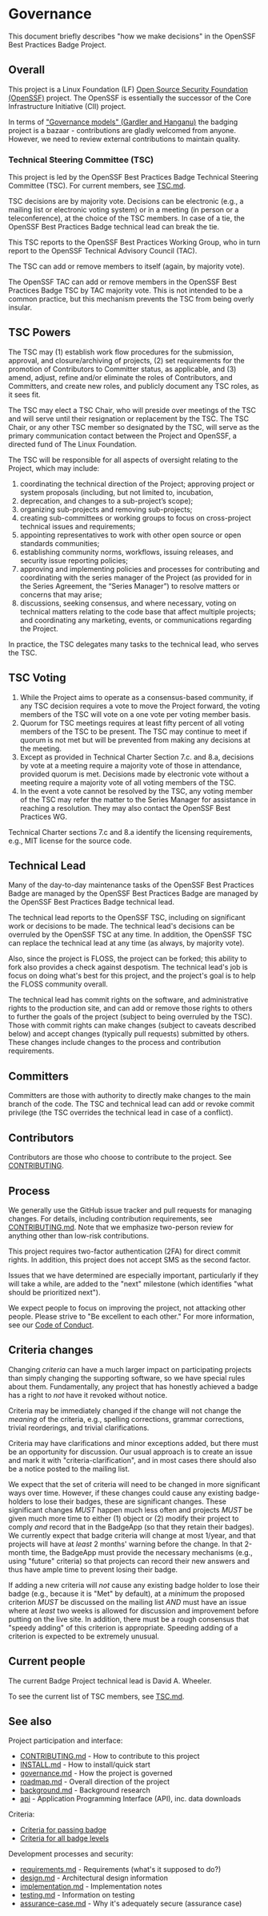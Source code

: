 # Governance

<!-- SPDX-License-Identifier: (MIT OR CC-BY-3.0+) -->

This document briefly describes "how we make decisions" in the
OpenSSF Best Practices Badge Project.

## Overall

This project is a Linux Foundation (LF)
[Open Source Security Foundation (OpenSSF)](https://openssf.org/) project.
The OpenSSF is essentially the successor of the
Core Infrastructure Initiative (CII) project.

In terms of
["Governance models" (Gardler and Hanganu)](http://oss-watch.ac.uk/resources/governancemodels) the badging project is a bazaar -
contributions are gladly welcomed from anyone.
However, we need to review external contributions to maintain quality.

### Technical Steering Committee (TSC)

This project is led by the OpenSSF Best Practices Badge
Technical Steering Committee (TSC).
For current members, see [TSC.md](./TSC.md).

TSC decisions are by majority vote.
Decisions can be electronic (e.g., a mailing list or
electronic voting system) or in a meeting (in person or a teleconference),
at the choice of the TSC members.
In case of a tie, the OpenSSF Best Practices Badge
technical lead can break the tie.

This TSC reports to the OpenSSF Best Practices Working Group, who in
turn report to the OpenSSF Technical Advisory Council (TAC).

The TSC can add or remove members to itself (again, by majority vote).

The OpenSSF TAC can add or remove members in the OpenSSF Best
Practices Badge TSC by TAC majority vote. This is not intended to
be a common practice, but this mechanism prevents the TSC from being
overly insular.

## TSC Powers

The TSC may (1) establish work flow procedures for the submission,
approval, and closure/archiving of projects, (2) set requirements
for the promotion of Contributors to Committer status, as applicable,
and (3) amend, adjust, refine and/or eliminate the roles of
Contributors, and Committers, and create new roles, and publicly
document any TSC roles, as it sees fit.

The TSC may elect a TSC Chair, who will preside over meetings of
the TSC and will serve until their resignation or replacement by
the TSC.  The TSC Chair, or any other TSC member so designated by
the TSC, will serve as the primary communication contact between
the Project and OpenSSF, a directed fund of The Linux Foundation.

The TSC will be responsible for all aspects of oversight relating
to the Project, which may include:

1. coordinating the technical direction of the Project; approving
   project or system proposals (including, but not limited to, incubation,
2. deprecation, and changes to a sub-project’s scope);
3. organizing sub-projects and removing sub-projects;
4. creating sub-committees or working groups to focus on cross-project
   technical issues and requirements;
5. appointing representatives to work with other open source or
   open standards communities;
6. establishing community norms, workflows, issuing releases,
   and security issue reporting policies;
7. approving and implementing policies and processes for contributing
   and coordinating with
   the series manager of the Project (as provided for in the Series
   Agreement, the “Series Manager”) to resolve matters or concerns
   that may arise;
8. discussions, seeking consensus, and where necessary, voting on
   technical matters relating to the code base that affect multiple
   projects; and
   coordinating any marketing, events, or communications regarding the Project.

In practice, the TSC delegates many tasks to the technical lead, who
serves the TSC.

## TSC Voting

1. While the Project aims to operate as a consensus-based community,
   if any TSC decision requires a vote to move the Project forward,
   the voting members of the TSC will vote on a one vote per voting
   member basis.
2. Quorum for TSC meetings requires at least fifty percent of all
   voting members of the TSC to be present. The TSC may continue to
   meet if quorum is not met but will be prevented from making any
   decisions at the meeting.
3. Except as provided in Technical Charter Section 7.c. and 8.a, decisions
   by vote at a meeting require a majority vote of those in attendance,
   provided quorum is met. Decisions made by electronic vote without
   a meeting require a majority vote of all voting members of the TSC.
4. In the event a vote cannot be resolved by the TSC, any voting
   member of the TSC may refer the matter to the Series Manager for
   assistance in reaching a resolution.
   They may also contact the OpenSSF Best Practices WG.

Technical Charter sections 7.c and 8.a identify the licensing requirements,
e.g., MIT license for the source code.

## Technical Lead

Many of the day-to-day maintenance tasks of the OpenSSF Best Practices Badge
are managed by the OpenSSF Best Practices Badge are managed
by the OpenSSF Best Practices Badge technical lead.

The technical lead reports to the OpenSSF TSC, including on significant
work or decisions to be made.
The technical lead's decisions can be
overruled by the OpenSSF TSC at any time.
In addition, the OpenSSF TSC can replace the technical lead at any time
(as always, by majority vote).

Also, since the project is FLOSS, the project can be forked;
this ability to fork also provides a check against despotism.
The technical lead's job is focus on doing what's best
for this project, and the project's goal is to help
the FLOSS community overall.

The technical lead has commit rights on the software, and administrative
rights to the production site, and can add or remove those rights to others
to further the goals of the project
(subject to being overruled by the TSC).
Those with commit rights can make changes
(subject to caveats described below) and accept changes
(typically pull requests) submitted by others.
These changes include changes to the process and contribution requirements.

## Committers

Committers are those with authority to directly make changes
to the main branch of the code.
The TSC and technical lead can add or revoke commit privilege
(the TSC overrides the technical lead in case of a conflict).

## Contributors

Contributors are those who choose to contribute to the project.
See [CONTRIBUTING](../CONTRIBUTING.md).

## Process

We generally use the GitHub issue tracker and pull requests for managing
changes.
For details, including contribution requirements, see
[CONTRIBUTING.md](../CONTRIBUTING.md).
Note that we emphasize two-person review for anything other than
low-risk contributions.

This project requires two-factor authentication (2FA) for direct commit rights.
In addition, this project does not accept SMS as the second factor.

Issues that we have determined are especially important, particularly
if they will take a while, are added to the "next" milestone
(which identifies "what should be prioritized next").

We expect people to focus on improving the project, not attacking other
people. Please strive to "Be excellent to each other."
For more information, see our [Code of Conduct](../CODE_OF_CONDUCT.md).

## Criteria changes

Changing *criteria* can have a much larger impact on participating
projects than simply changing the supporting software, so we have special
rules about them.  Fundamentally, any project that has honestly achieved
a badge has a right to *not* have it revoked without notice.

Criteria may be immediately changed if the change will
not change the *meaning* of the criteria, e.g.,
spelling corrections, grammar corrections, trivial reorderings,
and trivial clarifications.

Criteria may have clarifications and minor exceptions added, but there
must be an opportunity for discussion.
Our usual approach is to create an issue and mark it with
"criteria-clarification", and in most cases there should also be a notice
posted to the mailing list.

We expect that the set of criteria will need to be changed in more significant
ways over time.
However, if these changes could cause any existing badge-holders to lose
their badges, these are significant changes.
These significant changes *MUST* happen much
less often and projects *MUST* be given much more time to either (1) object
or (2) modify their project to comply *and* record that in the BadgeApp
(so that they retain their badges).
We currently expect that badge criteria will change at most 1/year,
and that projects will have at *least* 2 months' warning before the change.
In that 2-month time, the BadgeApp must provide the necessary mechanisms
(e.g., using "future" criteria) so that projects can record their new answers
and thus have ample time to prevent losing their badge.

If adding a new criteria will *not* cause any existing badge holder
to lose their badge (e.g., because it is "Met" by default),
at a *minimum*
the proposed criterion *MUST* be discussed on the mailing list *AND*
must have an issue where at *least* two weeks is allowed for discussion
and improvement before putting on the live site.
In addition, there must be a rough consensus that "speedy adding"
of this criterion is appropriate.
Speeding adding of a criterion is expected to be extremely unusual.

## Current people

The current Badge Project technical lead is David A. Wheeler.

To see the current list of TSC members, see [TSC.md](./TSC.md).

## See also

Project participation and interface:

* [CONTRIBUTING.md](../CONTRIBUTING.md) - How to contribute to this project
* [INSTALL.md](INSTALL.md) - How to install/quick start
* [governance.md](governance.md) - How the project is governed
* [roadmap.md](roadmap.md) - Overall direction of the project
* [background.md](background.md) - Background research
* [api](api.md) - Application Programming Interface (API), inc. data downloads

Criteria:

* [Criteria for passing badge](https://bestpractices.coreinfrastructure.org/criteria/0)
* [Criteria for all badge levels](https://bestpractices.coreinfrastructure.org/criteria)

Development processes and security:

* [requirements.md](requirements.md) - Requirements (what's it supposed to do?)
* [design.md](design.md) - Architectural design information
* [implementation.md](implementation.md) - Implementation notes
* [testing.md](testing.md) - Information on testing
* [assurance-case.md](assurance-case.md) - Why it's adequately secure (assurance case)
